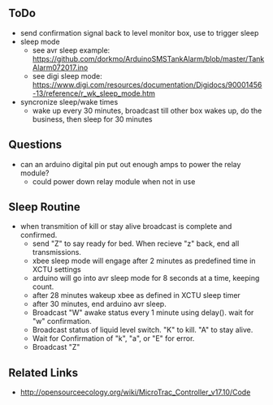 ## ToDo

  * send confirmation signal back to level monitor box, use to trigger sleep
  * sleep mode
      * see avr sleep example: https://github.com/dorkmo/ArduinoSMSTankAlarm/blob/master/TankAlarm072017.ino
      * see digi sleep mode: https://www.digi.com/resources/documentation/Digidocs/90001456-13/reference/r_wk_sleep_mode.htm
  * syncronize sleep/wake times
      * wake up every 30 minutes, broadcast till other box wakes up, do the business, then sleep for 30 minutes 

## Questions

  * can an arduino digital pin put out enough amps to power the relay module?
      * could power down relay module when not in use


## Sleep Routine

  * when transmition of kill or stay alive broadcast is complete and confirmed.
      * send "Z" to say ready for bed. When recieve "z" back, end all transmissions.
      * xbee sleep mode will engage after 2 minutes as predefined time in XCTU settings
      * arduino will go into avr sleep mode for 8 seconds at a time, keeping count.
      * after 28 minutes wakeup xbee as defined in XCTU sleep timer
      * after 30 minutes, end arduino avr sleep.
      * Broadcast "W" awake status every 1 minute using delay(). wait for "w" confirmation.
      * Broadcast status of liquid level switch. "K" to kill. "A" to stay alive.
      * Wait for Confirmation of "k", "a", or "E" for error. 
      * Broadcast "Z"

## Related Links

  * http://opensourceecology.org/wiki/MicroTrac_Controller_v17.10/Code

